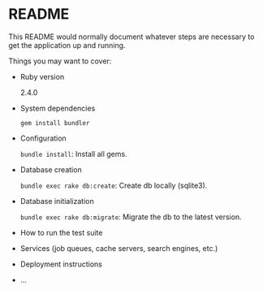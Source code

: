 # README

This README would normally document whatever steps are necessary to get the
application up and running.

Things you may want to cover:

* Ruby version

  2.4.0

* System dependencies

  `gem install bundler`

* Configuration

  `bundle install`: Install all gems.

* Database creation

  `bundle exec rake db:create`: Create db locally (sqlite3).

* Database initialization

  `bundle exec rake db:migrate`: Migrate the db to the latest version.

* How to run the test suite

* Services (job queues, cache servers, search engines, etc.)

* Deployment instructions

* ...
